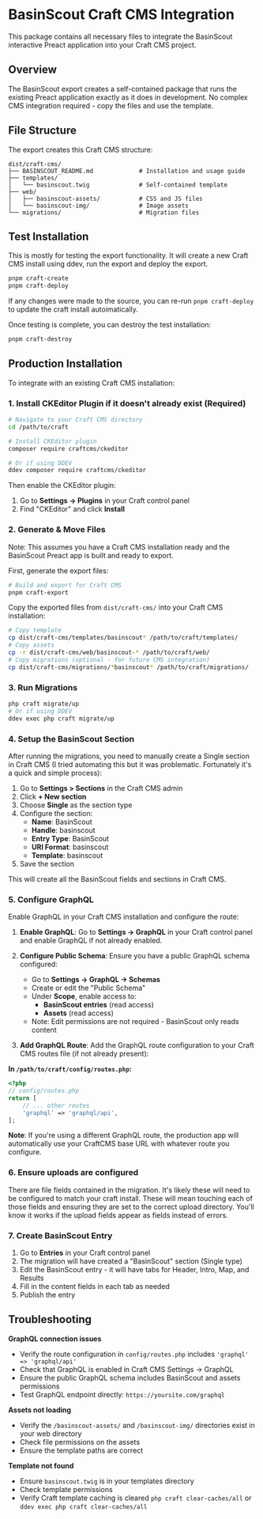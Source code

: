 # BasinScout Craft CMS Integration

This package contains all necessary files to integrate the BasinScout interactive Preact application into your Craft CMS project.

## Overview

The BasinScout export creates a self-contained package that runs the existing Preact application exactly as it does in development. No complex CMS integration required - copy the files and use the template.

## File Structure

The export creates this Craft CMS structure:

```
dist/craft-cms/
├── BASINSCOUT_README.md             # Installation and usage guide
├── templates/
│   └── basinscout.twig              # Self-contained template
├── web/
│   ├── basinscout-assets/           # CSS and JS files
│   └── basinscout-img/              # Image assets
└── migrations/                      # Migration files
```

## Test Installation

This is mostly for testing the export functionality. It will create a new Craft CMS install using ddev, run the export and deploy the export.

```bash
pnpm craft-create
pnpm craft-deploy
```

If any changes were made to the source, you can re-run `pnpm craft-deploy` to update the craft install autoimatically.

Once testing is complete, you can destroy the test installation:

```bash
pnpm craft-destroy
```

## Production Installation

To integrate with an existing Craft CMS installation:

### 1. Install CKEditor Plugin if it doesn't already exist (Required)

```bash
# Navigate to your Craft CMS directory
cd /path/to/craft

# Install CKEditor plugin
composer require craftcms/ckeditor

# Or if using DDEV
ddev composer require craftcms/ckeditor
```

Then enable the CKEditor plugin:

1. Go to **Settings → Plugins** in your Craft control panel
2. Find "CKEditor" and click **Install**

### 2. Generate & Move Files

Note: This assumes you have a Craft CMS installation ready and the BasinScout Preact app is built and ready to export.

First, generate the export files:

```bash
# Build and export for Craft CMS
pnpm craft-export
```

Copy the exported files from `dist/craft-cms/` into your Craft CMS installation:

```bash
# Copy template
cp dist/craft-cms/templates/basinscout* /path/to/craft/templates/
# Copy assets
cp -r dist/craft-cms/web/basinscout-* /path/to/craft/web/
# Copy migrations (optional - for future CMS integration)
cp dist/craft-cms/migrations/*basinscout* /path/to/craft/migrations/
```

### 3. Run Migrations

```bash
php craft migrate/up
# Or if using DDEV
ddev exec php craft migrate/up
```

### 4. Setup the BasinScout Section

After running the migrations, you need to manually create a Single section in Craft CMS (I tried automating this but it was problematic. Fortunately it's a quick and simple process):

1. Go to **Settings > Sections** in the Craft CMS admin
2. Click **+ New section**
3. Choose **Single** as the section type
4. Configure the section:
   - **Name**: BasinScout
   - **Handle**: basinscout
   - **Entry Type**: BasinScout
   - **URI Format**: basinscout
   - **Template**: basinscout
5. Save the section

This will create all the BasinScout fields and sections in Craft CMS.

### 5. Configure GraphQL

Enable GraphQL in your Craft CMS installation and configure the route:

1. **Enable GraphQL**: Go to **Settings → GraphQL** in your Craft control panel and enable GraphQL if not already enabled.

2. **Configure Public Schema**: Ensure you have a public GraphQL schema configured:

   - Go to **Settings → GraphQL → Schemas**
   - Create or edit the "Public Schema"
   - Under **Scope**, enable access to:
     - **BasinScout entries** (read access)
     - **Assets** (read access)
   - Note: Edit permissions are not required - BasinScout only reads content

3. **Add GraphQL Route**: Add the GraphQL route configuration to your Craft CMS routes file (if not already present):

**In `/path/to/craft/config/routes.php`:**

```php
<?php
// config/routes.php
return [
    // ... other routes
    'graphql' => 'graphql/api',
];
```

**Note**: If you're using a different GraphQL route, the production app will automatically use your CraftCMS base URL with whatever route you configure.

### 6. Ensure uploads are configured

There are file fields contained in the migration. It's likely these will need to be configured to match your craft install. These will mean touching each of those fields and ensuring they are set to the correct upload directory. You'll know it works if the upload fields appear as fields instead of errors.

### 7. Create BasinScout Entry

1. Go to **Entries** in your Craft control panel
2. The migration will have created a "BasinScout" section (Single type)
3. Edit the BasinScout entry - it will have tabs for Header, Intro, Map, and Results
4. Fill in the content fields in each tab as needed
5. Publish the entry

## Troubleshooting

**GraphQL connection issues**

- Verify the route configuration in `config/routes.php` includes `'graphql' => 'graphql/api'`
- Check that GraphQL is enabled in Craft CMS Settings → GraphQL
- Ensure the public GraphQL schema includes BasinScout and assets permissions
- Test GraphQL endpoint directly: `https://yoursite.com/graphql`

**Assets not loading**

- Verify the `/basinscout-assets/` and `/basinscout-img/` directories exist in your web directory
- Check file permissions on the assets
- Ensure the template paths are correct

**Template not found**

- Ensure `basinscout.twig` is in your templates directory
- Check template permissions
- Verify Craft template caching is cleared `php craft clear-caches/all` or `ddev exec php craft clear-caches/all`
